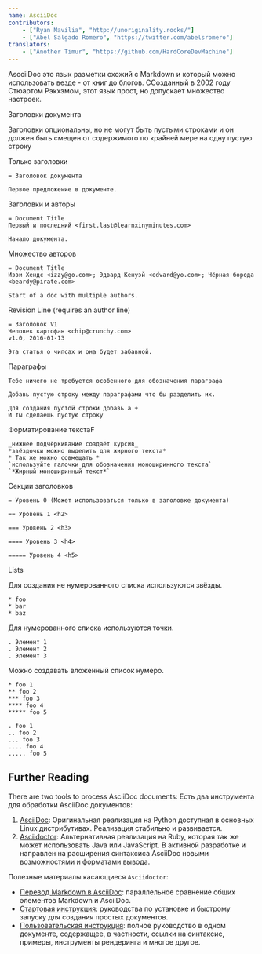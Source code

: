 ```yaml
---
name: AsciiDoc
contributors:
    - ["Ryan Mavilia", "http://unoriginality.rocks/"]
    - ["Abel Salgado Romero", "https://twitter.com/abelsromero"]
translators:
    - ["Another Timur", "https://github.com/HardCoreDevMachine"]
---
```


AscciiDoc это язык разметки схожий с Markdown и который можно использовать везде - от книг до блогов. ССозданный в 2002 году Стюартом Рэкхэмом, этот язык прост, но допускает множество настроек.

Заголовки документа

Заголовки опциональны, но не могут быть пустыми строками и он должен быть смещен от содержимого по крайней мере на одну пустую строку

Только заголовки

```asciidoc
= Заголовок документа

Первое предложение в документе.
```

Заголовки и авторы

```asciidoc
= Document Title
Первый и последний <first.last@learnxinyminutes.com>

Начало документа.
```

Множество авторов

```asciidoc
= Document Title
Иззи Хендс <izzy@go.com>; Эдвард Кенуэй <edvard@yo.com>; Чёрная борода <beardy@pirate.com>

Start of a doc with multiple authors.
```

Revision Line (requires an author line)

```asciidoc
= Заголовок V1
Человек картофан <chip@crunchy.com>
v1.0, 2016-01-13

Эта статья о чипсах и она будет забавной.
```

Параграфы

```asciidoc
Тебе ничего не требуется особенного для обозначения параграфа

Добавь пустую строку между параграфами что бы разделить их.

Для создания пустой строки добавь а +
И ты сделаешь пустую строку
```

Форматирование текстаF

```asciidoc
_нижнее подчёркивание создаёт курсив_
*звёздочки можно выделить для жирного текста*
*_Так же можно совмещать_*
`используйте галочки для обозначения моноширинного текста`
`*Жирный моноширинный текст*`
```

Секции заголовков

```asciidoc
= Уровень 0 (Может использоваться только в заголовке документа)

== Уровень 1 <h2>

=== Уровень 2 <h3>

==== Уровень 3 <h4>

===== Уровень 4 <h5>
```

Lists

Для создания не нумерованного списка используются звёзды.

```asciidoc
* foo
* bar
* baz
```

Для нумерованного списка используются точки.

```
. Элемент 1
. Элемент 2
. Элемент 3
```

Можно создавать вложенный список нумеро.

```asciidoc
* foo 1
** foo 2
*** foo 3
**** foo 4
***** foo 5

. foo 1
.. foo 2
... foo 3
.... foo 4
..... foo 5
```

## Further Reading

There are two tools to process AsciiDoc documents:
Есть два инструмента для обработки AsciiDoc документов:

1. [AsciiDoc](http://asciidoc.org/): Оригинальная реализация на Python доступная в основных Linux дистрибутивах. Реализация стабильно и развивается.
2. [Asciidoctor](http://asciidoctor.org/): Альтернативная реализация на Ruby, которая так же может использовать Java или JavaScript. В активной разработке и направлен на расширения синтаксиса AsciiDoc новыми возможностями и форматами вывода.

Полезные материалы касающиеся `Asciidoctor`:

* [Перевод Markdown в AsciiDoc](http://asciidoctor.org/docs/user-manual/#comparison-by-example): параллельное сравнение общих элементов Markdown и AsciiDoc.
* [Стартовая инструкция](http://asciidoctor.org/docs/#get-started-with-asciidoctor): руководства по установке и быстрому запуску для создания простых документов.
* [Пользовательская инструкция](http://asciidoctor.org/docs/user-manual/): полное руководство в одном документе, содержащее, в частности, ссылки на синтаксис, примеры, инструменты рендеринга и многое другое.
